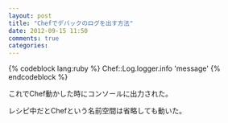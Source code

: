 ```yaml
---
layout: post
title: "Chefでデバックのログを出す方法"
date: 2012-09-15 11:50
comments: true
categories:
---
```


{% codeblock lang:ruby %}
Chef::Log.logger.info 'message'
{% endcodeblock %}

これでChef動かした時にコンソールに出力された。

レシピ中だとChefという名前空間は省略しても動いた。
